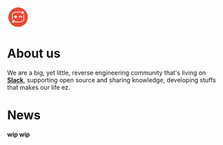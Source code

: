 <img src="/uploads/secret-logo-preview.png" alt="Wiki.js" title="Logo" class="pagelogo" style="height:50px">
<!-- TITLE: secRet -->
<!-- SUBTITLE: Reverse Engineering community -->

# About us
We are a big, yet little, reverse engineering community that's living on <a href="https://join.slack.com/t/resecret/shared_invite/enQtMzc1NTg4MzE3NjA1LTlkNzYxNTIwYTc2ZTYyOWY1MTQ1NzBiN2ZhYjQwYmY0ZmRhODQ0NDE3NmRmZjFiMmE1MDYwNWJlNDVjZDcwNGE">**Slack**</a>, supporting open source and sharing knowledge, developing stuffs that makes our life ez.

# News
**wip wip**